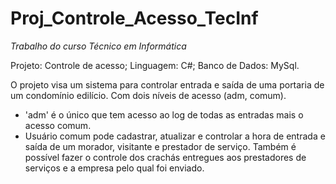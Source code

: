 # Proj_Controle_Acesso_TecInf
*Trabalho do curso Técnico em Informática*</br>

Projeto: Controle de acesso;
Linguagem: C#;
Banco de Dados: MySql.

O projeto visa um sistema para controlar entrada e saída de uma portaria de um condomínio edilício. Com dois níveis de acesso (adm, comum).
- 'adm' é o único que tem acesso ao log de todas as entradas mais o acesso comum. 
- Usuário comum pode cadastrar, atualizar e controlar a hora de entrada e saída de um morador, visitante e prestador de serviço. Também é possível fazer o controle dos crachás entregues aos prestadores de serviços e a empresa pelo qual foi enviado. 
